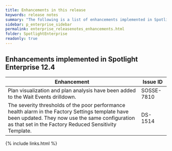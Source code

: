 ```yaml
---
title: Enhancements in this release
keywords: release notes
summary: "The following is a list of enhancements implemented in Spotlight Enterprise 13.0"
sidebar: p_enterprise_sidebar
permalink: enterprise_releasenotes_enhancements.html
folder: SpotlightEnterprise
readonly: true
---
```


## Enhancements implemented in Spotlight Enterprise 12.4

Enhancement | Issue ID
------------|---------
Plan visualization and plan analysis have been added to the Wait Events drilldown. | SOSSE-7810
The severity thresholds of the poor performance health alarm in the Factory Settings template have been updated. They now use the same configuration as that set in the Factory Reduced Sensitivity Template. | DS-1514

{% include links.html %}
